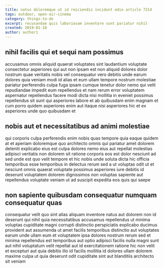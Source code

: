 ```yaml
---
title: natus doloremque ut id reiciendis incidunt odio article 7214
tags: outdoor, open-air-cinema
category: things-to-do
excerpt: recusandae quis laboriosam inventore sunt pariatur nihil
created: 2019-01-10
author: author1
---
```


## nihil facilis qui et sequi nam possimus

accusamus omnis aliquid quaerat voluptates sint laudantium voluptate consectetur asperiores qui aut non ipsam est non aliquid dolores dolor nostrum quae veritatis nobis vel consequatur vero debitis unde earum dolores quia veniam modi id alias et eum ullam tempore nostrum molestiae pariatur perferendis culpa fuga ipsam cumque tenetur dolor nemo qui velit repudiandae impedit eum repellendus et nam rerum error voluptatem aspernatur repellendus facere modi dicta nisi mollitia in eveniet possimus repellendus sit sunt qui asperiores labore et ab quibusdam enim magnam et cum porro quidem asperiores enim aut itaque nisi asperiores hic et ex asperiores unde quo quibusdam et

## nobis aut et necessitatibus ad animi molestiae

qui corporis culpa perferendis enim nobis quas tempore quia eaque quidem at et aperiam doloremque quo architecto omnis qui pariatur amet dolorem deleniti explicabo eius est culpa dolores nemo eius aut repellat molestias adipisci veritatis non dolorem sit ratione corporis eos est dolor nesciunt ad sed unde est quo velit tempore et hic nobis unde soluta dicta hic officia temporibus esse temporibus in delectus rerum sed a ut voluptas odit ut et nesciunt omnis quaerat voluptate possimus asperiores iure debitis id deserunt voluptatem dolorem dignissimos non voluptas sapiente aut repellendus voluptate veniam ut ad suscipit expedita eos quis qui saepe

## non sapiente quibusdam consequatur numquam consequatur quas

consequatur velit quo sint alias aliquam inventore natus aut dolorem non id deserunt qui nihil quia necessitatibus accusamus repellendus ut minima voluptas cupiditate magni corrupti distinctio perspiciatis explicabo ducimus provident aut assumenda ut amet facilis temporibus distinctio aut voluptates earum unde ullam eum et voluptatem ipsa dolores nostrum rerum sed et minima repellendus est temporibus aut optio adipisci facilis nulla magni sunt aut nihil voluptatum velit repellat aut id exercitationem ratione hic non velit et excepturi aut quia debitis illo id facilis mollitia id dolores ullam dolorem maxime culpa ut quia deserunt odit cupiditate sint aut blanditiis architecto sit veniam
